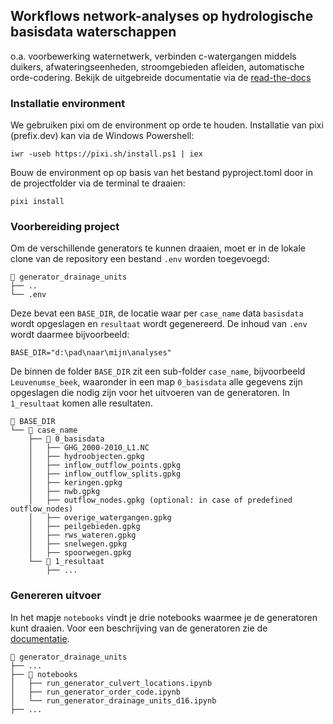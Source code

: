 ## Workflows network-analyses op hydrologische basisdata waterschappen

o.a. voorbewerking waternetwerk, verbinden c-watergangen middels duikers, afwateringseenheden, stroomgebieden afleiden, automatische orde-codering. Bekijk de uitgebreide documentatie via de [read-the-docs](https://generator-drainage-units.readthedocs.io/en/latest/)


### Installatie environment
We gebruiken pixi om de environment op orde te houden. Installatie van pixi (prefix.dev) kan via de Windows Powershell:
```
iwr -useb https://pixi.sh/install.ps1 | iex
```
Bouw de environment op op basis van het bestand pyproject.toml door in de projectfolder via de terminal te draaien:
```
pixi install
```

### Voorbereiding project
Om de verschillende generators te kunnen draaien, moet er in de lokale clone van de repository een bestand `.env` worden toegevoegd:

```
📁 generator_drainage_units
├── ..
└── .env
```

Deze bevat een `BASE_DIR`, de locatie waar per `case_name` data `basisdata` wordt opgeslagen en `resultaat` wordt gegenereerd. De inhoud van `.env` wordt daarmee bijvoorbeeld:
```
BASE_DIR="d:\pad\naar\mijn\analyses"
```

De binnen de folder `BASE_DIR` zit een sub-folder `case_name`, bijvoorbeeld `Leuvenumse_beek`, waaronder in een map `0_basisdata` alle gegevens zijn opgeslagen die nodig zijn voor het uitvoeren van de generatoren. In `1_resultaat` komen alle resultaten.

```
📁 BASE_DIR
└── 📁 case_name
    ├── 📁 0_basisdata
    │   ├── GHG_2000-2010_L1.NC
    │   ├── hydroobjecten.gpkg
    │   ├── inflow_outflow_points.gpkg
    │   ├── inflow_outflow_splits.gpkg
    │   ├── keringen.gpkg
    │   ├── nwb.gpkg
    │   ├── outflow_nodes.gpkg (optional: in case of predefined outflow_nodes)
    │   ├── overige_watergangen.gpkg
    │   ├── peilgebieden.gpkg
    │   ├── rws_wateren.gpkg
    │   ├── snelwegen.gpkg
    │   ├── spoorwegen.gpkg
    └── 📁 1_resultaat
        ├── ...
```

### Genereren uitvoer

In het mapje `notebooks` vindt je drie notebooks waarmee je de generatoren kunt draaien. Voor een beschrijving van de generatoren zie de [documentatie](https://generator-drainage-units.readthedocs.io/en/latest/description_workflows.html#generatorculvertlocations-workflow-duiker-locaties).

```
📁 generator_drainage_units
├── ...
├── 📁 notebooks
│   ├── run_generator_culvert_locations.ipynb
│   ├── run_generator_order_code.ipynb
│   └── run_generator_drainage_units_d16.ipynb
├── ...
```
